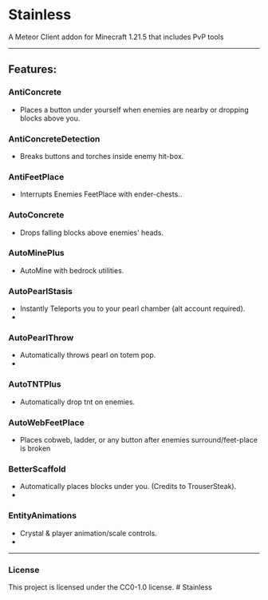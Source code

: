 # Stainless

A Meteor Client addon for Minecraft 1.21.5 that includes PvP tools

---

## Features:

### AntiConcrete
- Places a button under yourself when enemies are nearby or dropping blocks above you.

### AntiConcreteDetection
- Breaks buttons and torches inside enemy hit-box.

### AntiFeetPlace
- Interrupts Enemies FeetPlace with ender-chests..

### AutoConcrete
- Drops falling blocks above enemies' heads.

### AutoMinePlus
- AutoMine with bedrock utilities.

### AutoPearlStasis
- Instantly Teleports you to your pearl chamber (alt account required).
- 
### AutoPearlThrow
- Automatically throws pearl on totem pop.
- 
### AutoTNTPlus
- Automatically drop tnt on enemies.

### AutoWebFeetPlace
- Places cobweb, ladder, or any button after enemies surround/feet-place is broken

### BetterScaffold
- Automatically places blocks under you. (Credits to TrouserSteak).
- 
### EntityAnimations
- Crystal & player animation/scale controls.
- 
---

### License
This project is licensed under the CC0-1.0 license.
#   S t a i n l e s s  
 